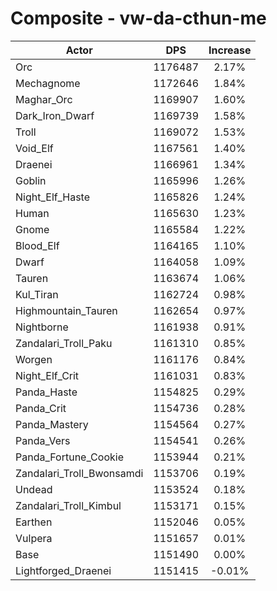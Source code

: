 # Composite - vw-da-cthun-me
| Actor | DPS | Increase |
|---|:---:|:---:|
|Orc|1176487|2.17%|
|Mechagnome|1172646|1.84%|
|Maghar_Orc|1169907|1.60%|
|Dark_Iron_Dwarf|1169739|1.58%|
|Troll|1169072|1.53%|
|Void_Elf|1167561|1.40%|
|Draenei|1166961|1.34%|
|Goblin|1165996|1.26%|
|Night_Elf_Haste|1165826|1.24%|
|Human|1165630|1.23%|
|Gnome|1165584|1.22%|
|Blood_Elf|1164165|1.10%|
|Dwarf|1164058|1.09%|
|Tauren|1163674|1.06%|
|Kul_Tiran|1162724|0.98%|
|Highmountain_Tauren|1162654|0.97%|
|Nightborne|1161938|0.91%|
|Zandalari_Troll_Paku|1161310|0.85%|
|Worgen|1161176|0.84%|
|Night_Elf_Crit|1161031|0.83%|
|Panda_Haste|1154825|0.29%|
|Panda_Crit|1154736|0.28%|
|Panda_Mastery|1154564|0.27%|
|Panda_Vers|1154541|0.26%|
|Panda_Fortune_Cookie|1153944|0.21%|
|Zandalari_Troll_Bwonsamdi|1153706|0.19%|
|Undead|1153524|0.18%|
|Zandalari_Troll_Kimbul|1153171|0.15%|
|Earthen|1152046|0.05%|
|Vulpera|1151657|0.01%|
|Base|1151490|0.00%|
|Lightforged_Draenei|1151415|-0.01%|
